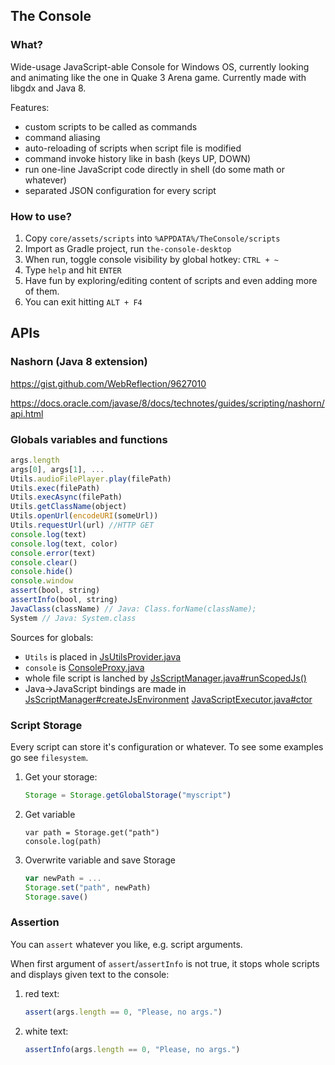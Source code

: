 ## The Console

### What?

Wide-usage JavaScript-able Console for Windows OS, currently looking and animating like the one in Quake 3 Arena game. Currently made with libgdx and Java 8.

Features:
* custom scripts to be called as commands
* command aliasing
* auto-reloading of scripts when script file is modified
* command invoke history like in bash (keys UP, DOWN)
* run one-line JavaScript code directly in shell (do some math or whatever)
* separated JSON configuration for every script

### How to use?

1. Copy `core/assets/scripts` into  `%APPDATA%/TheConsole/scripts`
2. Import as Gradle project, run `the-console-desktop`
3. When run, toggle console visibility by global hotkey: `CTRL + ~`
4. Type `help` and hit `ENTER`
5. Have fun by exploring/editing content of scripts and even adding more of them.
6. You can exit hitting `ALT + F4`

## APIs

### Nashorn (Java 8 extension)

https://gist.github.com/WebReflection/9627010

https://docs.oracle.com/javase/8/docs/technotes/guides/scripting/nashorn/api.html


### Globals variables and functions

```js
args.length
args[0], args[1], ...
Utils.audioFilePlayer.play(filePath)
Utils.exec(filePath)
Utils.execAsync(filePath)
Utils.getClassName(object)
Utils.openUrl(encodeURI(someUrl))
Utils.requestUrl(url) //HTTP GET
console.log(text)
console.log(text, color)
console.error(text)
console.clear()
console.hide()
console.window
assert(bool, string)
assertInfo(bool, string)
JavaClass(className) // Java: Class.forName(className);
System // Java: System.class
```

Sources for globals:
* `Utils` is placed in [JsUtilsProvider.java](core/src/net/namekdev/theconsole/scripts/JsUtilsProvider.java)
* `console` is [ConsoleProxy.java](core/src/net/namekdev/theconsole/scripts/ConsoleProxy.java)
* whole file script is lanched by [JsScriptManager.java#runScopedJs()](core/src/net/namekdev/theconsole/scripts/JsScriptManager.java)
* Java->JavaScript bindings are made in [JsScriptManager#createJsEnvironment](core/src/net/namekdev/theconsole/scripts/JsScriptManager.java) [JavaScriptExecutor.java#ctor](core/src/net/namekdev/theconsole/scripts/JavaScriptExecutor.java)

### Script Storage

Every script can store it's configuration or whatever. To see some examples go see `filesystem`.

1. Get your storage:
    ```js
    Storage = Storage.getGlobalStorage("myscript")
    ```

2. Get variable
    ```
    var path = Storage.get("path")
    console.log(path)
    ```

3. Overwrite variable and save Storage
    ```js
    var newPath = ...
    Storage.set("path", newPath)
    Storage.save()
    ```

### Assertion

You can `assert` whatever you like, e.g. script arguments.

When first argument of `assert`/`assertInfo` is not true, it stops whole scripts and displays given text to the console:

1. red text:
    ```js
    assert(args.length == 0, "Please, no args.")
    ```

2. white text:
    ```js
    assertInfo(args.length == 0, "Please, no args.")
    ```
